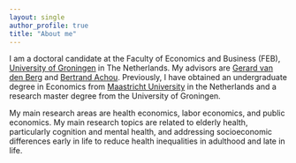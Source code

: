 ```yaml
---
layout: single
author_profile: true
title: "About me"
---
```



I am a doctoral candidate at the Faculty of Economics and Business (FEB), [University of Groningen] in The Netherlands. My advisors are [Gerard van den Berg] and [Bertrand Achou]. Previously, I have obtained an undergraduate degree in Economics from [Maastricht University] in the Netherlands and a research master degree from the University of Groningen. 
<!-- I apply causal inference; "applied microeconometrician" for job applications
could add orcid in the future -->

My main research areas are health economics, labor economics, and public economics. 
My main research topics are related to elderly health, particularly cognition and mental health, and addressing socioeconomic differences early in life to reduce health inequalities in adulthood and late in life.

<!-- In my current research I study the presence of unobserved heterogeneity in health, and how informal care replaces more expensive formal alternatives.  -->
<!-- My research focuses primarily on Chinese institutional settings.  -->
<!-- I am an applied microeconometrician who works on the economics of aging, particularly the intersection of health, saving behavior, and social insurance. In my job market paper, I examine the determinants of long-term care use, including informal care provision, the need for care, and economic resources.
Need to add more on money/insurance/costs/
 -->

[//]: # (Links)
   [University of Groningen]: <https://www.rug.nl/feb/?lang=en>
   [Maastricht University]:   <https://www.maastrichtuniversity.nl/about-um/faculties/school-business-and-economics>
   [Gerard van den Berg]: <https://www.rug.nl/staff/gerard.van.den.berg/>
   [Bertrand Achou]: <https://sites.google.com/site/bertrandachou/home/>
